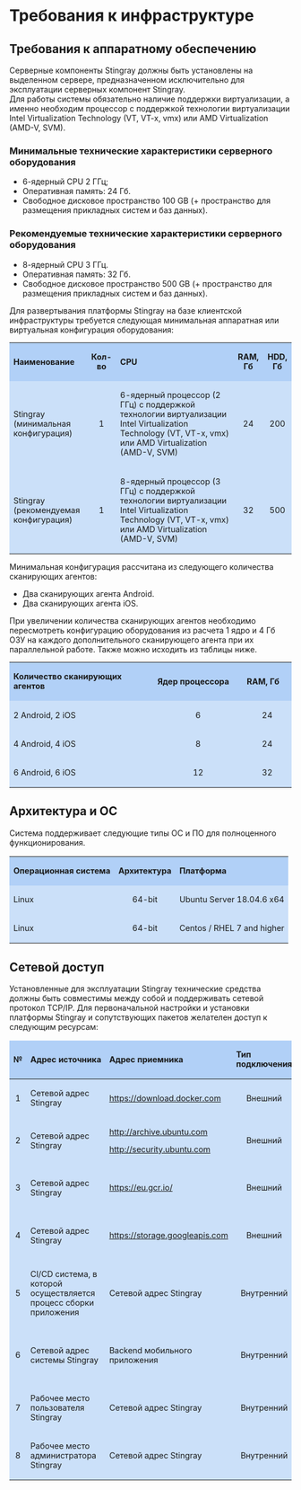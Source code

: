 # Требования к инфраструктуре

  <h2>Требования к аппаратному обеспечению</h2>
  <p>Серверные компоненты Stingray должны быть установлены на выделенном сервере, предназначенном исключительно для эксплуатации серверных компонент Stingray.<br />
    Для работы системы обязательно наличие поддержки виртуализации, а именно необходим процессор с поддержкой технологии виртуализации Intel Virtualization Technology (VT, VT-x, vmx) или AMD Virtualization (AMD-V, SVM).</p>
  <h3><strong>Минимальные технические характеристики серверного оборудования</strong></h3>
  <ul class="Disc">
    <li>6-ядерный CPU 2 ГГц; </li>
    <li>Оперативная память: 24 Гб. </li>
    <li>Свободное дисковое пространство 100 GB (+ пространство для размещения прикладных систем и баз данных).</li>
  </ul>
  <h3><strong>Рекомендуемые технические характеристики серверного оборудования</strong></h3>
  <ul class="Disc">
    <li>8-ядерный CPU 3 ГГц. </li>
    <li>Оперативная память: 32 Гб. </li>
    <li>Свободное дисковое пространство 500 GB (+ пространство для размещения прикладных систем и баз данных).</li>
  </ul>
  <p>Для развертывания платформы Stingray на базе клиентской инфраструктуры требуется следующая минимальная аппаратная или виртуальная конфигурация оборудования:</p>
  <table class="thickhdrevenrows" style="width: 100%;font-size: 0.9rem">
    <colgroup>
      <col style="width: 372px;" />
      <col style="width: 119px;" />
      <col style="width: 453px;" />
      <col style="width: 107px;" />
      <col style="width: 96px;" />
    </colgroup>
    <tbody>
      <tr>
        <td style="background-color: rgba(0, 105, 230, 0.30);border-width: 3px;border-color: rgb(255, 255, 255);font-size: 0.9rem">
          <p><strong>Наименование<span></span></strong></p>
        </td>
        <td style="background-color: rgba(0, 105, 230, 0.30);text-align: center;border-width: 3px;border-color: rgb(255, 255, 255);font-size: 0.9rem">
          <p><strong>Кол-во<span></span></strong></p>
        </td>
        <td style="background-color: rgba(0, 105, 230, 0.30);border-width: 3px;border-color: rgb(255, 255, 255);font-size: 0.9rem">
          <p><strong>CPU</strong></p>
        </td>
        <td style="background-color: rgba(0, 105, 230, 0.30);text-align: center;border-width: 3px;border-color: rgb(255, 255, 255);font-size: 0.9rem">
          <p><strong>RAM, Гб</strong></p>
        </td>
        <td style="background-color: rgba(0, 105, 230, 0.30);text-align: center;border-width: 3px;border-color: rgb(255, 255, 255);font-size: 0.9rem">
          <p><strong>HDD, Гб</strong></p>
        </td>
      </tr>
      <tr>
        <td style="background-color: rgba(0, 105, 230, 0.20);border-width: 3px;border-color: rgb(255, 255, 255);font-size: 0.9rem">
          <p>Stingray (минимальная конфигурация)<b></b></p>
        </td>
        <td style="background-color: rgba(0, 105, 230, 0.20);text-align: center;border-width: 3px;border-color: rgb(255, 255, 255);font-size: 0.9rem">
          <p>1</p>
        </td>
        <td style="background-color: rgba(0, 105, 230, 0.20);border-width: 3px;border-color: rgb(255, 255, 255);font-size: 0.9rem">
          <p>6-ядерный процессор (2 ГГц) с поддержкой технологии виртуализации Intel Virtualization Technology (VT, VT-x, vmx) или AMD Virtualization (AMD-V, SVM)</p>
        </td>
        <td style="background-color: rgba(0, 105, 230, 0.20);text-align: center;border-width: 3px;border-color: rgb(255, 255, 255);font-size: 0.9rem">
          <p>24</p>
        </td>
        <td style="background-color: rgba(0, 105, 230, 0.20);text-align: center;border-width: 3px;border-color: rgb(255, 255, 255);font-size: 0.9rem">
          <p>200</p>
        </td>
      </tr>
      <tr>
        <td style="background-color: rgba(0, 105, 230, 0.20);border-width: 3px;border-color: rgb(255, 255, 255);font-size: 0.9rem">
          <p>Stingray (рекомендуемая конфигурация)<b></b></p>
        </td>
        <td style="background-color: rgba(0, 105, 230, 0.20);text-align: center;border-width: 3px;border-color: rgb(255, 255, 255);font-size: 0.9rem">
          <p>1</p>
        </td>
        <td style="background-color: rgba(0, 105, 230, 0.20);border-width: 3px;border-color: rgb(255, 255, 255);font-size: 0.9rem">
          <p>8-ядерный процессор (3 ГГц) с поддержкой технологии виртуализации Intel Virtualization Technology (VT, VT-x, vmx) или AMD Virtualization (AMD-V, SVM)</p>
        </td>
        <td style="background-color: rgba(0, 105, 230, 0.20);text-align: center;border-width: 3px;border-color: rgb(255, 255, 255);font-size: 0.9rem">
          <p>32</p>
        </td>
        <td style="background-color: rgba(0, 105, 230, 0.20);text-align: center;border-width: 3px;border-color: rgb(255, 255, 255);font-size: 0.9rem">
          <p>500</p>
        </td>
      </tr>
    </tbody>
  </table>
  <p>Минимальная конфигурация рассчитана из следующего количества сканирующих агентов:</p>
  <ul class="Disc">
    <li>Два сканирующих агента Android.</li>
    <li>Два сканирующих агента iOS.</li>
  </ul>
  <p>При увеличении количества сканирующих агентов необходимо пересмотреть конфигурацию оборудования из расчета 1 ядро и 4 Гб ОЗУ на каждого дополнительного сканирующего агента при их параллельной работе. Также можно исходить из таблицы ниже.</p>
  <table class="thickhdrevenrows" style="width: 100%;font-size: 0.9rem">
    <colgroup>
      <col style="width: 667px;" />
      <col style="width: 328px;" />
      <col style="width: 191px;" />
    </colgroup>
    <tbody>
      <tr>
        <td style="background-color: rgba(0, 105, 230, 0.30);border-width: 3px;border-color: rgb(255, 255, 255);font-size: 0.9rem">
          <p><strong>Количество сканирующих агентов</strong></p>
        </td>
        <td style="background-color: rgba(0, 105, 230, 0.30);border-width: 3px;border-color: rgb(255, 255, 255);font-size: 0.9rem">
          <p><strong>Ядер процессора</strong></p>
        </td>
        <td style="background-color: rgba(0, 105, 230, 0.30);border-width: 3px;border-color: rgb(255, 255, 255);font-size: 0.9rem">
          <p><strong>RAM, Гб</strong></p>
        </td>
      </tr>
      <tr>
        <td style="background-color: rgba(0, 105, 230, 0.20);border-width: 3px;border-color: rgb(255, 255, 255);font-size: 0.9rem">
          <p>2 Android, 2 iOS</p>
        </td>
        <td style="background-color: rgba(0, 105, 230, 0.20);border-width: 3px;border-color: rgb(255, 255, 255);text-align: center;font-size: 0.9rem">
          <p>6</p>
        </td>
        <td style="background-color: rgba(0, 105, 230, 0.20);border-width: 3px;border-color: rgb(255, 255, 255);text-align: center;font-size: 0.9rem">
          <p>24</p>
        </td>
      </tr>
      <tr>
        <td style="background-color: rgba(0, 105, 230, 0.20);border-width: 3px;border-color: rgb(255, 255, 255);font-size: 0.9rem">
          <p>4 Android, 4 iOS<b></b></p>
        </td>
        <td style="background-color: rgba(0, 105, 230, 0.20);border-width: 3px;border-color: rgb(255, 255, 255);text-align: center;font-size: 0.9rem">
          <p>8</p>
        </td>
        <td style="background-color: rgba(0, 105, 230, 0.20);border-width: 3px;border-color: rgb(255, 255, 255);text-align: center;font-size: 0.9rem">
          <p>24</p>
        </td>
      </tr>
      <tr>
        <td style="background-color: rgba(0, 105, 230, 0.20);border-width: 3px;border-color: rgb(255, 255, 255);font-size: 0.9rem">
          <p>6 Android, 6 iOS<span></span></p>
        </td>
        <td style="background-color: rgba(0, 105, 230, 0.20);border-width: 3px;border-color: rgb(255, 255, 255);text-align: center;font-size: 0.9rem">
          <p>12</p>
        </td>
        <td style="background-color: rgba(0, 105, 230, 0.20);border-width: 3px;border-color: rgb(255, 255, 255);text-align: center;font-size: 0.9rem">
          <p>32</p>
        </td>
      </tr>
    </tbody>
  </table>
  <h2>Архитектура и ОС</h2>
  <p>Система поддерживает следующие типы ОС и ПО для полноценного функционирования.</p>
  <table class="thickhdrevenrows" style="width: 100%;">
    <tbody>
      <tr>
        <td style="background-color: rgba(0, 105, 230, 0.30);border-width: 3px;border-color: #FFFFFF;border-left-width: 3px;border-left-color: #FFFFFF;border-top-width: 3px;border-top-color: #FFFFFF;border-right-width: 3px;border-right-color: #FFFFFF;border-bottom-width: 3px;border-bottom-color: #FFFFFF;font-size: 0.9rem">
          <p><strong>Операционная система</strong></p>
        </td>
        <td style="background-color: rgba(0, 105, 230, 0.30);border-width: 3px;border-color: #FFFFFF;border-left-width: 3px;border-left-color: #FFFFFF;border-top-width: 3px;border-top-color: #FFFFFF;border-right-width: 3px;border-right-color: #FFFFFF;border-bottom-width: 3px;border-bottom-color: #FFFFFF;font-size: 0.9rem">
          <p><strong>Архитектура</strong></p>
        </td>
        <td style="background-color: rgba(0, 105, 230, 0.30);border-width: 3px;border-color: #FFFFFF;border-left-width: 3px;border-left-color: #FFFFFF;border-top-width: 3px;border-top-color: #FFFFFF;border-right-width: 3px;border-right-color: #FFFFFF;border-bottom-width: 3px;border-bottom-color: #FFFFFF;font-size: 0.9rem">
          <p><strong>Платформа</strong></p>
        </td>
      </tr>
      <tr>
        <td style="background-color: rgba(0, 105, 230, 0.20);border-width: 3px;border-color: #FFFFFF;border-left-width: 3px;border-left-color: #FFFFFF;border-top-width: 3px;border-top-color: #FFFFFF;border-right-width: 3px;border-right-color: #FFFFFF;border-bottom-width: 3px;border-bottom-color: #FFFFFF;font-size: 0.9rem">
          <p>Linux</p>
        </td>
        <td style="background-color: rgba(0, 105, 230, 0.20);border-width: 3px;border-color: #FFFFFF;border-left-width: 3px;border-left-color: #FFFFFF;border-top-width: 3px;border-top-color: #FFFFFF;border-right-width: 3px;border-right-color: #FFFFFF;border-bottom-width: 3px;border-bottom-color: #FFFFFF;text-align: center;font-size: 0.9rem">
          <p>64-bit</p>
        </td>
        <td style="background-color: rgba(0, 105, 230, 0.20);border-width: 3px;border-color: #FFFFFF;border-left-width: 3px;border-left-color: #FFFFFF;border-top-width: 3px;border-top-color: #FFFFFF;border-right-width: 3px;border-right-color: #FFFFFF;border-bottom-width: 3px;border-bottom-color: #FFFFFF;font-size: 0.9rem">
          <p>Ubuntu Server 18.04.6 x64</p>
        </td>
      </tr>
      <tr>
        <td style="background-color: rgba(0, 105, 230, 0.20);border-width: 3px;border-color: #FFFFFF;border-left-width: 3px;border-left-color: #FFFFFF;border-top-width: 3px;border-top-color: #FFFFFF;border-right-width: 3px;border-right-color: #FFFFFF;border-bottom-width: 3px;border-bottom-color: #FFFFFF;font-size: 0.9rem">
          <p>Linux<b></b></p>
        </td>
        <td style="background-color: rgba(0, 105, 230, 0.20);border-width: 3px;border-color: #FFFFFF;border-left-width: 3px;border-left-color: #FFFFFF;border-top-width: 3px;border-top-color: #FFFFFF;border-right-width: 3px;border-right-color: #FFFFFF;border-bottom-width: 3px;border-bottom-color: #FFFFFF;text-align: center;font-size: 0.9rem">
          <p>64-bit</p>
        </td>
        <td style="background-color: rgba(0, 105, 230, 0.20);border-width: 3px;border-color: #FFFFFF;border-left-width: 3px;border-left-color: #FFFFFF;border-top-width: 3px;border-top-color: #FFFFFF;border-right-width: 3px;border-right-color: #FFFFFF;border-bottom-width: 3px;border-bottom-color: #FFFFFF;font-size: 0.9rem">
          <p>Centos / RHEL 7 and higher</p>
        </td>
      </tr>
    </tbody>
  </table>
  <h2>Сетевой доступ</h2>
  <p>Установленные для эксплуатации Stingray технические средства должны быть совместимы между собой и поддерживать сетевой протокол TCP/IP. Для первоначальной настройки и установки платформы Stingray и сопутствующих пакетов желателен доступ к следующим ресурсам:</p>
  <table class="thickhdrevenrows" style="width: 100%;text-align: left">
    <colgroup>
      <col style="width: 42px;" />
      <col style="width: 338px;" />
      <col style="width: 318px;" />
      <col />
      <col />
      <col />
    </colgroup>
    <thead>
      <tr>
        <td style="background-color: rgba(0, 105, 230, 0.30);border-width: 3px;border-color: rgb(255, 255, 255);font-size: 0.9rem">
          <p><strong>№<span></span></strong></p>
        </td>
        <td style="background-color: rgba(0, 105, 230, 0.30);border-width: 3px;border-color: rgb(255, 255, 255);font-size: 0.9rem">
          <p><strong>Адрес источника<span></span></strong></p>
        </td>
        <td style="background-color: rgba(0, 105, 230, 0.30);border-width: 3px;border-color: rgb(255, 255, 255);font-size: 0.9rem">
          <p><strong>Адрес приемника<span></span></strong></p>
        </td>
        <td style="background-color: rgba(0, 105, 230, 0.30);border-width: 3px;border-color: #FFFFFF;border-left-width: 3px;border-left-color: #FFFFFF;border-top-width: 3px;border-top-color: #FFFFFF;border-right-width: 3px;border-right-color: #FFFFFF;border-bottom-width: 3px;border-bottom-color: #FFFFFF;font-size: 0.9rem">
          <p><strong>Тип<br />
              подключения<span></span></strong></p>
        </td>
        <td style="background-color: rgba(0, 105, 230, 0.30);border-width: 3px;border-color: #FFFFFF;border-left-width: 3px;border-left-color: #FFFFFF;border-top-width: 3px;border-top-color: #FFFFFF;border-right-width: 3px;border-right-color: #FFFFFF;border-bottom-width: 3px;border-bottom-color: #FFFFFF;font-size: 0.9rem">
          <p><strong>Порты</strong></p>
        </td>
        <td style="background-color: rgba(0, 105, 230, 0.30);border-width: 3px;border-color: #FFFFFF;border-left-width: 3px;border-left-color: #FFFFFF;border-top-width: 3px;border-top-color: #FFFFFF;border-right-width: 3px;border-right-color: #FFFFFF;border-bottom-width: 3px;border-bottom-color: #FFFFFF;font-size: 0.9rem">
          <p><strong>Назначение<span></span></strong></p>
        </td>
      </tr>
    </thead>
    <tbody>
      <tr>
        <td style="background-color: rgba(0, 105, 230, 0.20);border-width: 3px;border-color: rgb(255, 255, 255);text-align: center;font-size: 0.9rem">
          <p>1</p>
        </td>
        <td style="text-align: left;background-color: rgba(0, 105, 230, 0.20);border-width: 3px;border-color: rgb(255, 255, 255);font-size: 0.9rem">
          <p>Сетевой адрес Stingray</p>
        </td>
        <td style="text-align: left;background-color: rgba(0, 105, 230, 0.20);border-width: 3px;border-color: rgb(255, 255, 255);font-size: 0.9rem">
          <p><a href="https://download.docker.com"><span>https://download.docker.com</span></a></p>
        </td>
        <td style="text-align: center;background-color: rgba(0, 105, 230, 0.20);border-width: 3px;border-color: #FFFFFF;border-left-width: 3px;border-left-color: #FFFFFF;border-top-width: 3px;border-top-color: #FFFFFF;border-right-width: 3px;border-right-color: #FFFFFF;border-bottom-width: 3px;border-bottom-color: #FFFFFF;font-size: 0.9rem">
          <p>Внешний</p>
        </td>
        <td style="text-align: center;background-color: rgba(0, 105, 230, 0.20);border-width: 3px;border-color: #FFFFFF;border-left-width: 3px;border-left-color: #FFFFFF;border-top-width: 3px;border-top-color: #FFFFFF;border-right-width: 3px;border-right-color: #FFFFFF;border-bottom-width: 3px;border-bottom-color: #FFFFFF;font-size: 0.9rem">
          <p>80, 443</p>
        </td>
        <td style="text-align: left;background-color: rgba(0, 105, 230, 0.20);border-width: 3px;border-color: #FFFFFF;border-left-width: 3px;border-left-color: #FFFFFF;border-top-width: 3px;border-top-color: #FFFFFF;border-right-width: 3px;border-right-color: #FFFFFF;border-bottom-width: 3px;border-bottom-color: #FFFFFF;font-size: 0.9rem">
          <p> Установка docker</p>
        </td>
      </tr>
      <tr>
        <td style="background-color: rgba(0, 105, 230, 0.20);border-width: 3px;border-color: rgb(255, 255, 255);text-align: center;font-size: 0.9rem">
          <p>2</p>
        </td>
        <td style="background-color: rgba(0, 105, 230, 0.20);border-width: 3px;border-color: rgb(255, 255, 255);font-size: 0.9rem">
          <p>Сетевой адрес Stingray</p>
        </td>
        <td style="background-color: rgba(0, 105, 230, 0.20);border-width: 3px;border-color: rgb(255, 255, 255);font-size: 0.9rem">
          <p><a href="http://archive.ubuntu.com">http://archive.ubuntu.com</a></p>
          <p><a href="">http://security.ubuntu.com</a></p>
        </td>
        <td style="background-color: rgba(0, 105, 230, 0.20);border-width: 3px;border-color: #FFFFFF;border-left-width: 3px;border-left-color: #FFFFFF;border-top-width: 3px;border-top-color: #FFFFFF;border-right-width: 3px;border-right-color: #FFFFFF;border-bottom-width: 3px;border-bottom-color: #FFFFFF;text-align: center;font-size: 0.9rem">
          <p>Внешний</p>
        </td>
        <td style="background-color: rgba(0, 105, 230, 0.20);border-width: 3px;border-color: #FFFFFF;border-left-width: 3px;border-left-color: #FFFFFF;border-top-width: 3px;border-top-color: #FFFFFF;border-right-width: 3px;border-right-color: #FFFFFF;border-bottom-width: 3px;border-bottom-color: #FFFFFF;text-align: center;font-size: 0.9rem">
          <p>80, 443</p>
        </td>
        <td style="background-color: rgba(0, 105, 230, 0.20);border-width: 3px;border-color: #FFFFFF;border-left-width: 3px;border-left-color: #FFFFFF;border-top-width: 3px;border-top-color: #FFFFFF;border-right-width: 3px;border-right-color: #FFFFFF;border-bottom-width: 3px;border-bottom-color: #FFFFFF;font-size: 0.9rem">
          <p>Установка сопутствующих пакетов</p>
        </td>
      </tr>
      <tr>
        <td style="background-color: rgba(0, 105, 230, 0.20);border-width: 3px;border-color: rgb(255, 255, 255);text-align: center;font-size: 0.9rem">
          <p>3</p>
        </td>
        <td style="background-color: rgba(0, 105, 230, 0.20);border-width: 3px;border-color: rgb(255, 255, 255);font-size: 0.9rem">
          <p>Сетевой адрес Stingray</p>
        </td>
        <td style="background-color: rgba(0, 105, 230, 0.20);border-width: 3px;border-color: rgb(255, 255, 255);font-size: 0.9rem">
          <p><a href="https://eu.gcr.io/">https://eu.gcr.io/</a></p>
        </td>
        <td style="background-color: rgba(0, 105, 230, 0.20);border-width: 3px;border-color: #FFFFFF;border-left-width: 3px;border-left-color: #FFFFFF;border-top-width: 3px;border-top-color: #FFFFFF;border-right-width: 3px;border-right-color: #FFFFFF;border-bottom-width: 3px;border-bottom-color: #FFFFFF;text-align: center;font-size: 0.9rem">
          <p>Внешний</p>
        </td>
        <td style="background-color: rgba(0, 105, 230, 0.20);border-width: 3px;border-color: #FFFFFF;border-left-width: 3px;border-left-color: #FFFFFF;border-top-width: 3px;border-top-color: #FFFFFF;border-right-width: 3px;border-right-color: #FFFFFF;border-bottom-width: 3px;border-bottom-color: #FFFFFF;text-align: center;font-size: 0.9rem">
          <p>80, 443</p>
        </td>
        <td style="background-color: rgba(0, 105, 230, 0.20);border-width: 3px;border-color: #FFFFFF;border-left-width: 3px;border-left-color: #FFFFFF;border-top-width: 3px;border-top-color: #FFFFFF;border-right-width: 3px;border-right-color: #FFFFFF;border-bottom-width: 3px;border-bottom-color: #FFFFFF;font-size: 0.9rem">
          <p>Авторизация в хранилище docker и загрузка docker-образов</p>
        </td>
      </tr>
      <tr>
        <td style="background-color: rgba(0, 105, 230, 0.20);border-width: 3px;border-color: rgb(255, 255, 255);text-align: center;font-size: 0.9rem">
          <p>4</p>
        </td>
        <td style="background-color: rgba(0, 105, 230, 0.20);border-width: 3px;border-color: rgb(255, 255, 255);font-size: 0.9rem">
          <p>Сетевой адрес Stingray</p>
        </td>
        <td style="background-color: rgba(0, 105, 230, 0.20);border-width: 3px;border-color: rgb(255, 255, 255);font-size: 0.9rem">
          <p><a href="">https://storage.googleapis.com</a></p>
        </td>
        <td style="background-color: rgba(0, 105, 230, 0.20);border-width: 3px;border-color: #FFFFFF;border-left-width: 3px;border-left-color: #FFFFFF;border-top-width: 3px;border-top-color: #FFFFFF;border-right-width: 3px;border-right-color: #FFFFFF;border-bottom-width: 3px;border-bottom-color: #FFFFFF;text-align: center;font-size: 0.9rem">
          <p>Внешний</p>
        </td>
        <td style="background-color: rgba(0, 105, 230, 0.20);border-width: 3px;border-color: #FFFFFF;border-left-width: 3px;border-left-color: #FFFFFF;border-top-width: 3px;border-top-color: #FFFFFF;border-right-width: 3px;border-right-color: #FFFFFF;border-bottom-width: 3px;border-bottom-color: #FFFFFF;text-align: center;font-size: 0.9rem">
          <p>80, 443</p>
        </td>
        <td style="background-color: rgba(0, 105, 230, 0.20);border-width: 3px;border-color: #FFFFFF;border-left-width: 3px;border-left-color: #FFFFFF;border-top-width: 3px;border-top-color: #FFFFFF;border-right-width: 3px;border-right-color: #FFFFFF;border-bottom-width: 3px;border-bottom-color: #FFFFFF;font-size: 0.9rem">
          <p>Авторизация в хранилище docker и загрузка docker-образов</p>
        </td>
      </tr>
      <tr>
        <td style="background-color: rgba(0, 105, 230, 0.20);border-width: 3px;border-color: rgb(255, 255, 255);text-align: center;font-size: 0.9rem">
          <p>5</p>
        </td>
        <td style="background-color: rgba(0, 105, 230, 0.20);border-width: 3px;border-color: rgb(255, 255, 255);font-size: 0.9rem">
          <p>CI/CD система, в которой осуществляется процесс сборки приложения</p>
        </td>
        <td style="background-color: rgba(0, 105, 230, 0.20);border-width: 3px;border-color: rgb(255, 255, 255);font-size: 0.9rem">
          <p>Сетевой адрес Stingray</p>
        </td>
        <td style="background-color: rgba(0, 105, 230, 0.20);border-width: 3px;border-color: #FFFFFF;border-left-width: 3px;border-left-color: #FFFFFF;border-top-width: 3px;border-top-color: #FFFFFF;border-right-width: 3px;border-right-color: #FFFFFF;border-bottom-width: 3px;border-bottom-color: #FFFFFF;text-align: center;font-size: 0.9rem">
          <p>Внутренний</p>
        </td>
        <td style="background-color: rgba(0, 105, 230, 0.20);border-width: 3px;border-color: #FFFFFF;border-left-width: 3px;border-left-color: #FFFFFF;border-top-width: 3px;border-top-color: #FFFFFF;border-right-width: 3px;border-right-color: #FFFFFF;border-bottom-width: 3px;border-bottom-color: #FFFFFF;text-align: center;font-size: 0.9rem">
          <p>80, 443</p>
        </td>
        <td style="background-color: rgba(0, 105, 230, 0.20);border-width: 3px;border-color: #FFFFFF;border-left-width: 3px;border-left-color: #FFFFFF;border-top-width: 3px;border-top-color: #FFFFFF;border-right-width: 3px;border-right-color: #FFFFFF;border-bottom-width: 3px;border-bottom-color: #FFFFFF;font-size: 0.9rem">
          <p>Загрузка артефакта сборки (мобильного приложения) для анализа в Stingray</p>
        </td>
      </tr>
      <tr>
        <td style="background-color: rgba(0, 105, 230, 0.20);border-width: 3px;border-color: rgb(255, 255, 255);text-align: center;font-size: 0.9rem">
          <p>6</p>
        </td>
        <td style="background-color: rgba(0, 105, 230, 0.20);border-width: 3px;border-color: rgb(255, 255, 255);font-size: 0.9rem">
          <p>Сетевой адрес системы Stingray</p>
        </td>
        <td style="background-color: rgba(0, 105, 230, 0.20);border-width: 3px;border-color: rgb(255, 255, 255);font-size: 0.9rem">
          <p>Backend мобильного приложения</p>
        </td>
        <td style="background-color: rgba(0, 105, 230, 0.20);border-width: 3px;border-color: #FFFFFF;border-left-width: 3px;border-left-color: #FFFFFF;border-top-width: 3px;border-top-color: #FFFFFF;border-right-width: 3px;border-right-color: #FFFFFF;border-bottom-width: 3px;border-bottom-color: #FFFFFF;text-align: center;font-size: 0.9rem">
          <p>Внутренний</p>
        </td>
        <td style="background-color: rgba(0, 105, 230, 0.20);border-width: 3px;border-color: #FFFFFF;border-left-width: 3px;border-left-color: #FFFFFF;border-top-width: 3px;border-top-color: #FFFFFF;border-right-width: 3px;border-right-color: #FFFFFF;border-bottom-width: 3px;border-bottom-color: #FFFFFF;text-align: center;font-size: 0.9rem">
          <p>80, 443</p>
        </td>
        <td style="background-color: rgba(0, 105, 230, 0.20);border-width: 3px;border-color: #FFFFFF;border-left-width: 3px;border-left-color: #FFFFFF;border-top-width: 3px;border-top-color: #FFFFFF;border-right-width: 3px;border-right-color: #FFFFFF;border-bottom-width: 3px;border-bottom-color: #FFFFFF;font-size: 0.9rem">
          <p>Сетевая доступность backend для корректной работы мобильного приложения</p>
        </td>
      </tr>
      <tr>
        <td style="background-color: rgba(0, 105, 230, 0.20);border-width: 3px;border-color: rgb(255, 255, 255);text-align: center;font-size: 0.9rem">
          <p>7</p>
        </td>
        <td style="background-color: rgba(0, 105, 230, 0.20);border-width: 3px;border-color: rgb(255, 255, 255);font-size: 0.9rem">
          <p>Рабочее место пользователя Stingray</p>
        </td>
        <td style="background-color: rgba(0, 105, 230, 0.20);border-width: 3px;border-color: rgb(255, 255, 255);font-size: 0.9rem">
          <p>Сетевой адрес Stingray</p>
        </td>
        <td style="background-color: rgba(0, 105, 230, 0.20);border-width: 3px;border-color: #FFFFFF;border-left-width: 3px;border-left-color: #FFFFFF;border-top-width: 3px;border-top-color: #FFFFFF;border-right-width: 3px;border-right-color: #FFFFFF;border-bottom-width: 3px;border-bottom-color: #FFFFFF;text-align: center;font-size: 0.9rem">
          <p>Внутренний</p>
        </td>
        <td style="background-color: rgba(0, 105, 230, 0.20);border-width: 3px;border-color: #FFFFFF;border-left-width: 3px;border-left-color: #FFFFFF;border-top-width: 3px;border-top-color: #FFFFFF;border-right-width: 3px;border-right-color: #FFFFFF;border-bottom-width: 3px;border-bottom-color: #FFFFFF;text-align: center;font-size: 0.9rem">
          <p>80, 443</p>
        </td>
        <td style="background-color: rgba(0, 105, 230, 0.20);border-width: 3px;border-color: #FFFFFF;border-left-width: 3px;border-left-color: #FFFFFF;border-top-width: 3px;border-top-color: #FFFFFF;border-right-width: 3px;border-right-color: #FFFFFF;border-bottom-width: 3px;border-bottom-color: #FFFFFF;font-size: 0.9rem">
          <p>Работа пользователей с графическим интерфейсом системы</p>
        </td>
      </tr>
      <tr>
        <td style="background-color: rgba(0, 105, 230, 0.20);border-width: 3px;border-color: rgb(255, 255, 255);text-align: center;font-size: 0.9rem">
          <p>8</p>
        </td>
        <td style="background-color: rgba(0, 105, 230, 0.20);border-width: 3px;border-color: rgb(255, 255, 255);font-size: 0.9rem">
          <p>Рабочее место администратора Stingray</p>
        </td>
        <td style="background-color: rgba(0, 105, 230, 0.20);border-width: 3px;border-color: rgb(255, 255, 255);font-size: 0.9rem">
          <p>Сетевой адрес Stingray</p>
        </td>
        <td style="background-color: rgba(0, 105, 230, 0.20);border-width: 3px;border-color: #FFFFFF;border-left-width: 3px;border-left-color: #FFFFFF;border-top-width: 3px;border-top-color: #FFFFFF;border-right-width: 3px;border-right-color: #FFFFFF;border-bottom-width: 3px;border-bottom-color: #FFFFFF;text-align: center;font-size: 0.9rem">
          <p>Внутренний</p>
        </td>
        <td style="background-color: rgba(0, 105, 230, 0.20);border-width: 3px;border-color: #FFFFFF;border-left-width: 3px;border-left-color: #FFFFFF;border-top-width: 3px;border-top-color: #FFFFFF;border-right-width: 3px;border-right-color: #FFFFFF;border-bottom-width: 3px;border-bottom-color: #FFFFFF;text-align: center;font-size: 0.9rem">
          <p>80, 443, 22</p>
        </td>
        <td style="background-color: rgba(0, 105, 230, 0.20);border-width: 3px;border-color: #FFFFFF;border-left-width: 3px;border-left-color: #FFFFFF;border-top-width: 3px;border-top-color: #FFFFFF;border-right-width: 3px;border-right-color: #FFFFFF;border-bottom-width: 3px;border-bottom-color: #FFFFFF;font-size: 0.9rem">
          <p>Администрирование системы Stingray</p>
        </td>
      </tr>
    </tbody>
  </table>
  <p> </p>
</body>
</html>